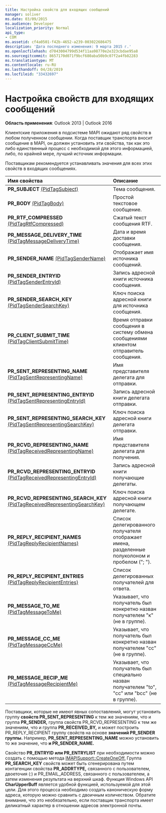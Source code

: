 ```yaml
---
title: Настройка свойств для входящих сообщений
manager: soliver
ms.date: 03/09/2015
ms.audience: Developer
localization_priority: Normal
api_type:
- COM
ms.assetid: cf4a0501-f42b-4652-a239-003022686475
description: 'Дата последнего изменения: 9 марта 2015 г.'
ms.openlocfilehash: d7043004799d534f11aa98770e2e323cbdae95a8
ms.sourcegitcommit: 8657170d071f9bcf680aba50b9c07f2a4fb82283
ms.translationtype: MT
ms.contentlocale: ru-RU
ms.lasthandoff: 04/28/2019
ms.locfileid: "33432697"
---
```

# <a name="setting-properties-on-incoming-messages"></a>Настройка свойств для входящих сообщений

  
  
**Область применения**: Outlook 2013 | Outlook 2016 
  
Клиентские приложения в подсистеме MAPI ожидают ряд свойств в любом полученном сообщении. Когда поставщик транспорта вносит сообщение в MAPI, он должен установить эти свойства, так как это либо единственный процесс с необходимой для этого информацией, либо, по крайней мере, лучший источник информации.
  
Поставщикам рекомендуется устанавливать значения для всех этих свойств в входящих сообщениях.
  
|**Имя свойства**|**Описание**|
|:-----|:-----|
|**PR_SUBJECT** [(PidTagSubject)](pidtagsubject-canonical-property.md)  <br/> |Тема сообщения.  <br/> |
|**PR_BODY** [(PidTagBody)](pidtagbody-canonical-property.md)  <br/> |Простой текстовое сообщение.  <br/> |
|**PR_RTF_COMPRESSED** [(PidTagRtfCompressed)](pidtagrtfcompressed-canonical-property.md)  <br/> |Сжатый текст сообщения RTF.  <br/> |
|**PR_MESSAGE_DELIVERY_TIME** [(PidTagMessageDeliveryTime)](pidtagmessagedeliverytime-canonical-property.md)  <br/> |Дата и время доставки сообщения.  <br/> |
|**PR_SENDER_NAME** [(PidTagSenderName)](pidtagsendername-canonical-property.md)  <br/> |Отображает имя источника сообщений.  <br/> |
|**PR_SENDER_ENTRYID** [(PidTagSenderEntryId)](pidtagsenderentryid-canonical-property.md)  <br/> |Запись адресной книги источника сообщения.  <br/> |
|**PR_SENDER_SEARCH_KEY** [(PidTagSenderSearchKey)](pidtagsendersearchkey-canonical-property.md)  <br/> |Ключ поиска адресной книги для источника сообщения.  <br/> |
|**PR_CLIENT_SUBMIT_TIME** [(PidTagClientSubmitTime)](pidtagclientsubmittime-canonical-property.md)  <br/> |Время отправки сообщения в систему обмена сообщениями клиентом отправитель сообщения.  <br/> |
|**PR_SENT_REPRESENTING_NAME** [(PidTagSentRepresentingName)](pidtagsentrepresentingname-canonical-property.md)  <br/> |Имя представителя делегата для отправки.  <br/> |
|**PR_SENT_REPRESENTING_ENTRYID** [(PidTagSentRepresentingEntryId)](pidtagsentrepresentingentryid-canonical-property.md)  <br/> |Запись адресной книги делегата отправки.  <br/> |
|**PR_SENT_REPRESENTING_SEARCH_KEY** [(PidTagSentRepresentingSearchKey)](pidtagsentrepresentingsearchkey-canonical-property.md)  <br/> |Ключ поиска адресной книги делегата отправки.  <br/> |
|**PR_RCVD_REPRESENTING_NAME** [(PidTagReceivedRepresentingName)](pidtagreceivedrepresentingname-canonical-property.md)  <br/> |Имя представителя делегата для получения.  <br/> |
|**PR_RCVD_REPRESENTING_ENTRYID** [(PidTagReceivedRepresentingEntryId)](pidtagreceivedrepresentingentryid-canonical-property.md)  <br/> |Запись адресной книги получающие делегаты.  <br/> |
|**PR_RCVD_REPRESENTING_SEARCH_KEY** [(PidTagReceivedRepresentingSearchKey)](pidtagreceivedrepresentingsearchkey-canonical-property.md)  <br/> |Ключ поиска адресной книги получающем делегате.  <br/> |
|**PR_REPLY_RECIPIENT_NAMES** [(PidTagReplyRecipientNames)](pidtagreplyrecipientnames-canonical-property.md)  <br/> |Список делегированного получателя отображает имена, разделенные полуколоном и пробелом ("; ").  <br/> |
|**PR_REPLY_RECIPIENT_ENTRIES** [(PidTagReplyRecipientEntries)](pidtagreplyrecipiententries-canonical-property.md)  <br/> |Список делегированных получателей для ответа.  <br/> |
|**PR_MESSAGE_TO_ME** [(PidTagMessageToMe)](pidtagmessagetome-canonical-property.md)  <br/> |Указывает, что получатель был конкретно назван получателем "к" (не в группе).  <br/> |
|**PR_MESSAGE_CC_ME** [(PidTagMessageCcMe)](pidtagmessageccme-canonical-property.md)  <br/> |Указывает, что получатель был конкретно назван получателем "cc" (не в группе).  <br/> |
|**PR_MESSAGE_RECIP_ME** [(PidTagMessageRecipientMe)](pidtagmessagerecipientme-canonical-property.md)  <br/> |Указывает, что получатель был специально назван получателем "to", "cc" или "bcc" (не в группе).  <br/> |
   
Поставщики, которые не имеют явных сопоставлений, могут установить группу **свойств PR_SENT_REPRESENTING** к тем  же значениям, что и группа **PR_SENDER,** группа свойств PR_RCVD_REPRESENTING к тем  же значениям, что и группа **PR_RECEIVED_BY,** и может построить PR_REPLY_RECIPIENT группу свойств на основе **значений PR_SENDER группы.** Например, **PR_SENT_REPRESENTING_NAME** можно установить то же значение, что **и PR_SENDER_NAME.**
  
Свойство **PR_ENTRYID** **или PR_ENTRYLIST** при необходимости можно создать с помощью метода [IMAPISupport::CreateOneOff.](imapisupport-createoneoff.md) Группа **PR_SEARCH_KEY** свойств может быть сгенерирована путем контагенции свойства **PR_ADDRTYPE,** связанного с пользователем, двоеточия (:) и PR_EMAIL_ADDRESS, связанного с пользователем, а затем изменения результата на верхний шкаф.  Функция Windows API **CharUpperBuff** является удобной функцией, используемой для этой цели. Для этого процесса необходимо создать каноническую форму адреса, которую можно сравнить с двоичным количеством. Обратите внимание, что это необязательно, если поставщик транспорта имеет деликатный характер в отношении адресов электронной почты. 
  

